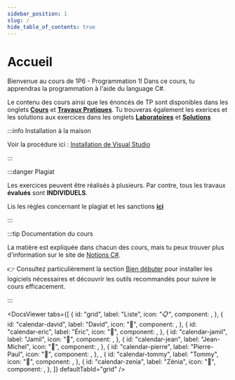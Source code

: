 ```yaml
---
sidebar_position: 1
slug: /
hide_table_of_contents: true
---
```


# Accueil

<Row>

<Column>

Bienvenue au cours de 1P6 - Programmation 1! Dans ce cours, tu apprendras la programmation à l'aide du language C#.

Le contenu des cours ainsi que les énoncés de TP sont disponibles dans les onglets **[Cours](cours/introduction)** et **[Travaux Pratiques](tp/tp1)**. Tu trouveras également les exerices et les solutions aux exercices dans les onglets **[Laboratoires](laboratoire/laboratoire1.1)** et **[Solutions](solution/Laboratoire-Solution1.1)**

:::info Installation à la maison

Voir la procédure ici : [Installation de Visual Studio](https://info.cegepmontpetit.ca/notions-csharp/bien-debuter/installation-des-logiciels/visual-studio)

:::

</Column>

<Column>

:::danger Plagiat

Les exercices peuvent être réalisés à plusieurs. Par contre, tous les travaux **évalués** sont **INDIVIDUELS**.

Lis les règles concernant le plagiat et les sanctions **[ici](https://info.cegepmontpetit.ca/plagiat)**

:::

:::tip Documentation du cours

La matière est expliquée dans chacun des cours, mais tu peux trouver plus d'information sur le site de <a href="https://info.cegepmontpetit.ca/notions-csharp/" target="_blank" rel="noopener noreferrer">Notions C#</a>.


👉 Consultez particulièrement la section [Bien débuter](https://info.cegepmontpetit.ca/notions-csharp/bien-debuter/) pour installer les logiciels nécessaires et découvrir les outils recommandés pour suivre le cours efficacement.

:::

</Column>

</Row>

<DocsViewer
    tabs={[
        {
            id: "grid",
            label: "Liste",
            icon: "📋",
            component: <MainDocsGrid />,
        },
        {
            id: "calendar-david",
            label: "David",
            icon: "📅",
            component: <MainDocsCalendar professorName="David" />,
        },
        {
            id: "calendar-eric",
            label: "Éric",
            icon: "📅",
            component: <MainDocsCalendar professorName="Éric" />,
        },
        {
            id: "calendar-jamil",
            label: "Jamil",
            icon: "📅",
            component: <MainDocsCalendar professorName="Jamil" />,
        },
        {
            id: "calendar-jean",
            label: "Jean-Michel",
            icon: "📅",
            component: <MainDocsCalendar professorName="Jean-Michel" />,
        },
        {
            id: "calendar-pierre",
            label: "Pierre-Paul",
            icon: "📅",
            component: <MainDocsCalendar professorName="Pierre-Paul" />,
        },
        ,
        {
            id: "calendar-tommy",
            label: "Tommy",
            icon: "📅",
            component: <MainDocsCalendar professorName="Tommy" />,
        },
        {
            id: "calendar-zenia",
            label: "Zénia",
            icon: "📅",
            component: <MainDocsCalendar professorName="Zénia" />,
        },
    ]}
    defaultTabId="grid"
/>
